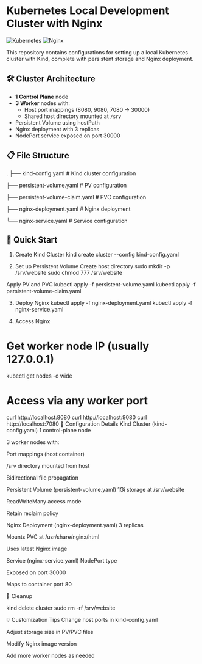 # Kubernetes Local Development Cluster with Nginx

![Kubernetes](https://img.shields.io/badge/Kubernetes-326CE5?logo=kubernetes&logoColor=white)
![Nginx](https://img.shields.io/badge/NGINX-009639?logo=nginx&logoColor=white)

This repository contains configurations for setting up a local Kubernetes cluster with Kind, complete with persistent storage and Nginx deployment.

## 🛠️ Cluster Architecture

- **1 Control Plane** node
- **3 Worker** nodes with:
  - Host port mappings (8080, 9080, 7080 → 30000)
  - Shared host directory mounted at `/srv`
- Persistent Volume using hostPath
- Nginx deployment with 3 replicas
- NodePort service exposed on port 30000

## 📋 File Structure
.
├── kind-config.yaml # Kind cluster configuration

├── persistent-volume.yaml # PV configuration

├── persistent-volume-claim.yaml # PVC configuration

├── nginx-deployment.yaml # Nginx deployment

└── nginx-service.yaml # Service configuration


## 🚀 Quick Start

1. Create Kind Cluster
kind create cluster --config kind-config.yaml

2. Set up Persistent Volume
  Create host directory
sudo mkdir -p /srv/website
sudo chmod 777 /srv/website

  Apply PV and PVC
kubectl apply -f persistent-volume.yaml
kubectl apply -f persistent-volume-claim.yaml

3. Deploy Nginx
kubectl apply -f nginx-deployment.yaml
kubectl apply -f nginx-service.yaml

4. Access Nginx
# Get worker node IP (usually 127.0.0.1)
kubectl get nodes -o wide

# Access via any worker port
curl http://localhost:8080
curl http://localhost:9080
curl http://localhost:7080
🔧 Configuration Details
Kind Cluster (kind-config.yaml)
1 control-plane node

3 worker nodes with:

Port mappings (host:container)

/srv directory mounted from host

Bidirectional file propagation

Persistent Volume (persistent-volume.yaml)
1Gi storage at /srv/website

ReadWriteMany access mode

Retain reclaim policy

Nginx Deployment (nginx-deployment.yaml)
3 replicas

Mounts PVC at /usr/share/nginx/html

Uses latest Nginx image

Service (nginx-service.yaml)
NodePort type

Exposed on port 30000

Maps to container port 80


🧹 Cleanup

kind delete cluster
sudo rm -rf /srv/website

💡 Customization Tips
Change host ports in kind-config.yaml

Adjust storage size in PV/PVC files

Modify Nginx image version

Add more worker nodes as needed
